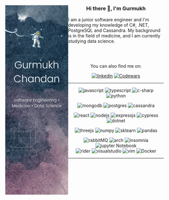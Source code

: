 
<img src="https://github.com/gschandan/gschandan/blob/main/vert_banner_1.png?raw=true" align="left" width="200px"></a>
---  
  
<h3 align="center">Hi there 👋, I'm Gurmukh </h3>  
 
<p align=left>
I am a junior software engineer and I'm developing my knowledge of C#, .NET, PostgreSQL and Cassandra.   
My background is in the field of medicine, and I am currently studying data science.   
</p>  
  <br />  <br />
<p align=center>You can also find me on:</p>  
<div align="center">

[![linkedin](https://img.shields.io/badge/LinkedIn-0077B5?style=for-the-badge&logo=linkedin&logoColor=white)](https://www.linkedin.com/gschandan/)
[![Codewars](https://img.shields.io/badge/Codewars-B1361E?style=for-the-badge&logo=codewars&logoColor=black)](https://www.codewars.com/users/gschandan/)

 </div>  
   
 ---          
<div align="center">
  
![javascript](https://img.shields.io/badge/JavaScript-323330?style=for-the-badge&logo=javascript&logoColor=F7DF1E)
![typescript](https://img.shields.io/badge/TypeScript-007ACC?style=for-the-badge&logo=typescript&logoColor=white)
![c-sharp](https://img.shields.io/badge/C%23-239120?style=for-the-badge&logo=c-sharp&logoColor=white)
![python](https://img.shields.io/badge/Python-14354C?style=for-the-badge&logo=python&logoColor=white)
  
![mongodb](https://img.shields.io/badge/MongoDB-4EA94B?style=for-the-badge&logo=mongodb&logoColor=white)
![postgres](https://img.shields.io/badge/PostgreSQL-316192?style=for-the-badge&logo=postgresql&logoColor=white)
![cassandra](https://img.shields.io/badge/cassandra-%231287B1.svg?style=for-the-badge&logo=apache-cassandra&logoColor=white)
  
![react](https://img.shields.io/badge/React-20232A?style=for-the-badge&logo=react&logoColor=61DAFB)
![nodejs](https://img.shields.io/badge/Node.js-339933?style=for-the-badge&logo=nodedotjs&logoColor=white)
![expressjs](https://img.shields.io/badge/Express.js-000000?style=for-the-badge&logo=express&logoColor=white)
![cypress](https://img.shields.io/badge/Cypress-17202C?style=for-the-badge&logo=cypress&logoColor=white)
![dotnet](https://img.shields.io/badge/.NET-5C2D91?style=for-the-badge&logo=.net&logoColor=white)  
  
![threejs](https://img.shields.io/badge/threejs-black?style=for-the-badge&logo=three.js&logoColor=white)
![numpy](https://img.shields.io/badge/Numpy-777BB4?style=for-the-badge&logo=numpy&logoColor=white)
![sklearn](https://img.shields.io/badge/scikit_learn-F7931E?style=for-the-badge&logo=scikit-learn&logoColor=white)
![pandas](https://img.shields.io/badge/Pandas-2C2D72?style=for-the-badge&logo=pandas&logoColor=white)

![rabbitMQ](https://img.shields.io/badge/Rabbitmq-FF6600?style=for-the-badge&logo=rabbitmq&logoColor=white)
![arch](https://img.shields.io/badge/Arch_Linux-1793D1?style=for-the-badge&logo=arch-linux&logoColor=white)
![insomnia](https://img.shields.io/badge/Insomnia-black?style=for-the-badge&logo=insomnia&logoColor=5849BE)
![jupyter Notebook](https://img.shields.io/badge/jupyter-%23FA0F00.svg?style=for-the-badge&logo=jupyter&logoColor=white)  
![rider](https://img.shields.io/badge/Rider-000000.svg?style=for-the-badge&logo=Rider&logoColor=white&color=black&labelColor=crimson)
![visualstudio](https://img.shields.io/badge/Visual%20Studio-5C2D91.svg?style=for-the-badge&logo=visual-studio&logoColor=white)
![vim](https://img.shields.io/badge/VIM-%2311AB00.svg?style=for-the-badge&logo=vim&logoColor=white)
 ![Docker](https://img.shields.io/badge/docker-%230db7ed.svg?style=for-the-badge&logo=docker&logoColor=white)
</div>

 
 ---  
<!--   
![image](https://raw.githubusercontent.com/gschandan/gschandan/ef9d8ce84747ecaab4e4b13189f2aa844958fa82/github-user-contribution.svg)
 -->
